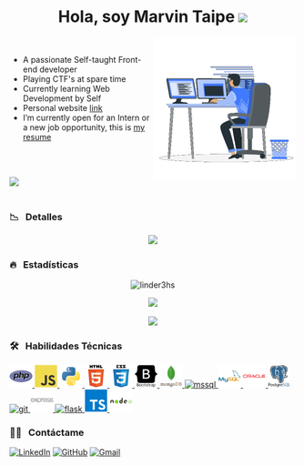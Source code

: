 <h1 align="center">Hola, soy Marvin Taipe <img src="https://media.giphy.com/media/hvRJCLFzcasrR4ia7z/giphy.gif" width="35"></h1>

<picture> <img align="right" src="https://github.com/0xAbdulKhalid/0xAbdulKhalid/raw/main/assets/mdImages/Right_Side.gif" width = 250px></picture>

<br>

- A passionate Self-taught Front-end developer
- Playing CTF's at spare time
- Currently learning Web Development by Self
- Personal website [link](https://www.0xabdulkhalid.ml)
- I’m currently open for an Intern or a new job opportunity, this is [my resume](https://read.cv/0xabdulkhalid)

<br><br>

<img src="https://user-images.githubusercontent.com/73097560/115834477-dbab4500-a447-11eb-908a-139a6edaec5c.gif"><br><br>


### 📉 &nbsp; Detalles
<p align="center">
<img src="https://github-profile-trophy.vercel.app/?username=MarvinTG17&theme=onedark" />
</p>

### 🔥 &nbsp; Estadísticas
<p align="center"><img src="https://github-readme-streak-stats.herokuapp.com/?user=MarvinTG17&theme=algolia" alt="linder3hs"  /></p>

<p align="center"><img src="https://github-readme-stats.vercel.app/api/top-langs/?username=MarvinTG17&layout=compact&theme=algolia"></p>

<p align="center" ><img src="https://github-readme-stats.vercel.app/api?username=MarvinTG17&count_private=true&show_icons=true&&theme=algolia&include_all_commits=true" width="400"></p> 


### 🛠 &nbsp; Habilidades Técnicas
<p align="left"> 
	<a href="https://www.php.net" target="_blank" rel="noreferrer"> 
		<img src="https://raw.githubusercontent.com/devicons/devicon/master/icons/php/php-original.svg" alt="php" width="40" height="40"/> 
	</a>
	<a href="https://developer.mozilla.org/en-US/docs/Web/JavaScript" target="_blank" rel="noreferrer"> 
		<img src="https://raw.githubusercontent.com/devicons/devicon/master/icons/javascript/javascript-original.svg" alt="javascript" width="40" height="40"/> 	</a> 
	<a href="https://www.python.org" target="_blank" rel="noreferrer"> 
		<img src="https://raw.githubusercontent.com/devicons/devicon/master/icons/python/python-original.svg" alt="python" width="40" height="40"/> 
	</a> 
	<a href="https://www.w3.org/html/" target="_blank" rel="noreferrer"> 
		<img src="https://raw.githubusercontent.com/devicons/devicon/master/icons/html5/html5-original-wordmark.svg" alt="html5" width="40" height="40"/> 
	</a>
	<a href="https://www.w3schools.com/css/" target="_blank" rel="noreferrer"> 
		<img src="https://raw.githubusercontent.com/devicons/devicon/master/icons/css3/css3-original-wordmark.svg" alt="css3" width="40" height="40"/>
	</a> 
	<a href="https://getbootstrap.com" target="_blank" rel="noreferrer"> 
		<img src="https://raw.githubusercontent.com/devicons/devicon/master/icons/bootstrap/bootstrap-plain-wordmark.svg" alt="bootstrap" width="40" height="40"/>
	</a>
	<a href="https://www.mongodb.com/" target="_blank" rel="noreferrer"> 
		<img src="https://raw.githubusercontent.com/devicons/devicon/master/icons/mongodb/mongodb-original-wordmark.svg" alt="mongodb" width="40" height="40"/>
	</a> 
	<a href="https://www.microsoft.com/en-us/sql-server" target="_blank" rel="noreferrer"> 
		<img src="https://www.svgrepo.com/show/303229/microsoft-sql-server-logo.svg" alt="mssql" width="40" height="40"/> 
	</a> 
	<a href="https://www.mysql.com/" target="_blank" rel="noreferrer"> 
		<img src="https://raw.githubusercontent.com/devicons/devicon/master/icons/mysql/mysql-original-wordmark.svg" alt="mysql" width="40" height="40"/> 
	</a> 
	<a href="https://www.oracle.com/" target="_blank" rel="noreferrer"> 
		<img src="https://raw.githubusercontent.com/devicons/devicon/master/icons/oracle/oracle-original.svg" alt="oracle" width="40" height="40"/> 
	</a> 
	<a href="https://www.postgresql.org" target="_blank" rel="noreferrer"> 
		<img src="https://raw.githubusercontent.com/devicons/devicon/master/icons/postgresql/postgresql-original-wordmark.svg" alt="postgresql" width="40" height="40"/> 
	</a>
	<a href="https://git-scm.com/" target="_blank" rel="noreferrer"> 
		<img src="https://www.vectorlogo.zone/logos/git-scm/git-scm-icon.svg" alt="git" width="40" height="40"/> 
	</a> 
	<a href="https://expressjs.com" target="_blank" rel="noreferrer"> 
		<img src="https://raw.githubusercontent.com/devicons/devicon/master/icons/express/express-original-wordmark.svg" alt="express" width="40" height="40"/> 	</a> 
	<a href="https://flask.palletsprojects.com/" target="_blank" rel="noreferrer"> 
		<img src="https://www.vectorlogo.zone/logos/pocoo_flask/pocoo_flask-icon.svg" alt="flask" width="40" height="40"/> 
	</a> 
	<a href="https://www.typescriptlang.org/" target="_blank" rel="noreferrer"> 
		<img src="https://raw.githubusercontent.com/devicons/devicon/master/icons/typescript/typescript-original.svg" alt="typescript" width="40" height="40"/> 
	</a> 
	<a href="https://nodejs.org" target="_blank" rel="noreferrer"> 
		<img src="https://raw.githubusercontent.com/devicons/devicon/master/icons/nodejs/nodejs-original-wordmark.svg" alt="nodejs" width="40" height="40"/>
	</a> 
</p>	

### 🙋‍♂️ &nbsp; Contáctame
<p align="left">
	<a href="https://linkedin.com/in/linderhassinger"><img src="https://img.icons8.com/bubbles/50/000000/linkedin.png" alt="LinkedIn"/></a>	
	<a href="https://github.com/MarvinTG17"><img src="https://img.icons8.com/bubbles/50/000000/github.png" alt="GitHub"/></a>
	<a href="mailto:taipe.marvin17@gmail.com"><img src="https://img.icons8.com/bubbles/50/000000/gmail.png" alt="Gmail"/></a>
</p>


